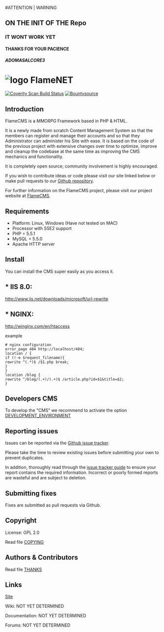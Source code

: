 #ATTENTION | WARNING
## ON THE INIT OF THE Repo
### IT WONT WORK YET
#### THANKS FOR YOUR PACIENCE
##### ADOMASALCORE3

# ![logo](http://i.imgur.com/Tignp9F.png) FlameNET

[![Coverity Scan Build Status](https://scan.coverity.com/projects/3899/badge.svg)](https://scan.coverity.com/projects/3899/) 
[![Bountysource](https://www.bountysource.com/badge/team?team_id=56506&style=bounties_received)](https://www.bountysource.com/badge/team?team_id=56506&style=bounties_received)  

## Introduction

FlameCMS is a *MMORPG* Framework based in PHP & HTML.

It is a newly made from scratch Content Management System so that the members
can register and manage their accounts and so that they Administrator can
administer his Site with ease.
It is based on the code of the previous project with extensive changes over time 
to optimize, improve and cleanup the codebase at the same time as improving the 
CMS mechanics and functionality.

It is completely open source; community involvement is highly encouraged.

If you wish to contribute ideas or code please visit our site linked below or
make pull requests to our [Github repository](https://github.com/FlameNET/FlameCMS).

For further information on the FlameCMS project, please visit our project
website at [FlameCMS](http://flamenet.github.io/FlameCMS).

## Requirements

+ Platform: Linux, Windows (Have not tested on MAC)
+ Processor with SSE2 support
+ PHP = 5.5.1
+ MySQL = 5.5.0
+ Apache HTTP server


## Install

You can install the CMS super easily as you access it.

## * IIS 8.0:
http://www.iis.net/downloads/microsoft/url-rewrite

## * NGINX:
http://winginx.com/en/htaccess

example
```
# nginx configuration
error_page 404 http://localhost/404;
location / {
if (!-e $request_filename){
rewrite ^(.*)$ /$1.php break;
}
}
location /blog {
rewrite ^/blog/(.+)/(.+)$ /article.php?id=$1&title=$2;
}
```
## Developers CMS

To develop the "CMS" we recommend to activate the option [DEVELOPMENT_ENVIRONMENT](https://github.com/FlameNET/FlameCMS/blob/master/system/config.php#L129)

## Reporting issues

Issues can be reported via the [Github issue tracker](https://github.com/FlameNET/FlameCMS/issues).

Please take the time to review existing issues before submitting your own to
prevent duplicates.

In addition, thoroughly read through the [issue tracker guide](https://github.com/FlameNET/FlameCMS/issues/1) to ensure
your report contains the required information. Incorrect or poorly formed
reports are wasteful and are subject to deletion.


## Submitting fixes

Fixes are submitted as pull requests via Github.

## Copyright

License: GPL 2.0

Read file [COPYING](COPYING)


## Authors &amp; Contributors

Read file [THANKS](THANKS)


## Links

[Site](http://flamenet.github.io/FlameCMS)

Wiki: NOT YET DETERMINED

Documentation: NOT YET DETERMINED

Forums: NOT YET DETERMINED
